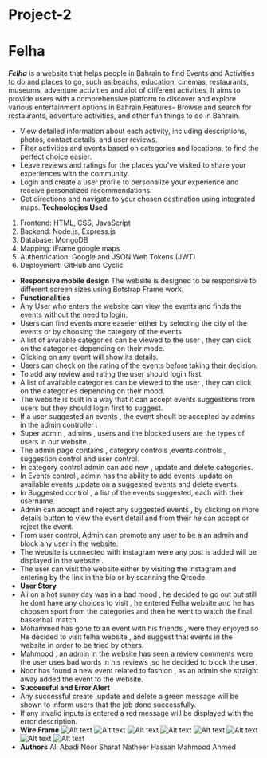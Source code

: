# Project-2

# Felha

**_Felha_**
is a website that helps people in Bahrain to find Events and Activities to do and places to go, such as beachs, education, cinemas, restaurants, museums, adventure activities and alot of different activities. It aims to provide users with a comprehensive platform to discover and explore various entertainment options in Bahrain.Features- Browse and search for restaurants, adventure activities, and other fun things to do in Bahrain.

- View detailed information about each activity, including descriptions, photos, contact details, and user reviews.
- Filter activities and events based on categories and locations, to find the perfect choice easier.
- Leave reviews and ratings for the places you've visited to share your experiences with the community.
- Login and create a user profile to personalize your experience and receive personalized recommendations.
- Get directions and navigate to your chosen destination using integrated maps.
  **Technologies Used**

1. Frontend: HTML, CSS, JavaScript
2. Backend: Node.js, Express.js
3. Database: MongoDB
4. Mapping: iFrame google maps
5. Authentication: Google and JSON Web Tokens (JWT)
6. Deployment: GitHub and Cyclic

- **Responsive mobile design**
  The website is designed to be responsive to different screen sizes using Botstrap Frame work.
- **Functionalities**
- Any User who enters the website can view the events and finds the events without the need to login.
- Users can find events more easeier either by selecting the city of the events or by choosing the category of the events.
- A list of available categories can be viewed to the user , they can click on the categories depending on their mode.
- Clicking on any event will show its details.
- Users can check on the rating of the events before taking their decision.
- To add any review and rating the user should login first.
- A list of available categories can be viewed to the user , they can click on the categories depending on their mood.
- The website is built in a way that it can accept events suggestions from users but they should login first to suggest.
- If a user suggested an events , the event shoult be accepted by admins in the admin controller .
- Super admin , admins , users and the blocked users are the types of users in our website .
- The admin page contains , category controls ,events controls , suggestion control and user control.
- In category control admin can add new , update and delete categories.
- In Events control , admin has the ability to add events ,update on available events ,update on a suggested events and delete events.
- In Suggested control , a list of the events suggested, each with their username.
- Admin can accept and reject any suggested events , by clicking on more details button to view the event detail and from their he can accept or reject the event.
- From user control, Admin can promote any user to be a an admin and block any user in the website.
- The website is connected with instagram were any post is added will be displayed in the website .
- The user can visit the website either by visiting the instagram and entering by the link in the bio or by scanning the Qrcode.
- **User Story**
- Ali on a hot sunny day was in a bad mood , he decided to go out but still he dont have any choices to visit , he entered Felha website and he has choosen sport from the categories and then he went to watch the final basketball match.
- Mohammed has gone to an event with his friends , were they enjoyed so He decided to visit felha website , and suggest that events in the website in order to be tried by others.
- Mahmood , an admin in the website has seen a review comments were the user uses bad words in his reviews ,so he decided to block the user.
- Noor has found a new event related to fashion , as an admin she straight away added the event to the website.
- **Successful and Error Alert**
- Any successful create ,update and delete a green message will be shown to inform users that the job done successfully.
- If any invalid inputs is entered a red message will be displayed with the error description.
- **Wire Frame**
  ![Alt text](1.png)
  ![Alt text](2.png)
  ![Alt text](3.png)
  ![Alt text](4.png)
  ![Alt text](5.png)
  ![Alt text](6.png)
  ![Alt text](7.png)
  ![Alt text](8.png)
- **Authors**
  Ali Abadi
  Noor Sharaf
  Natheer Hassan
  Mahmood Ahmed
